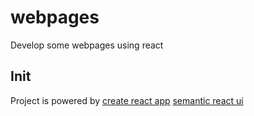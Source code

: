 # webpages
Develop some webpages using react

## Init 
Project is powered by 
[create react app](https://github.com/facebook/create-react-app)
[semantic react ui](https://react.semantic-ui.com/elements/button/#types-button)

